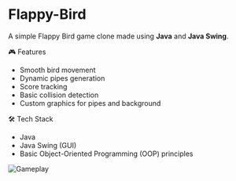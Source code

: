 # Flappy-Bird

A simple Flappy Bird game clone made using **Java** and **Java Swing**.

🎮 Features
- Smooth bird movement
- Dynamic pipes generation
- Score tracking
- Basic collision detection
- Custom graphics for pipes and background

🛠 Tech Stack
- Java
- Java Swing (GUI)
- Basic Object-Oriented Programming (OOP) principles

![Gameplay](https://drive.google.com/file/d/1JrsyC-g2cbQXQZ4b9F9NHgxhQcvyxgJv/view?usp=sharing)
